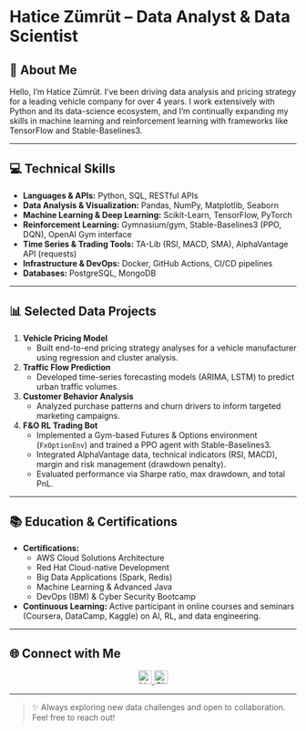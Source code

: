 # Hatice Zümrüt – Data Analyst & Data Scientist

## 🚀 About Me

Hello, I’m Hatice Zümrüt. I’ve been driving data analysis and pricing strategy for a leading vehicle company for over 4 years. I work extensively with Python and its data-science ecosystem, and I’m continually expanding my skills in machine learning and reinforcement learning with frameworks like TensorFlow and Stable-Baselines3.

---

## 💻 Technical Skills

- **Languages & APIs:** Python, SQL, RESTful APIs  
- **Data Analysis & Visualization:** Pandas, NumPy, Matplotlib, Seaborn  
- **Machine Learning & Deep Learning:** Scikit-Learn, TensorFlow, PyTorch  
- **Reinforcement Learning:** Gymnasium/gym, Stable-Baselines3 (PPO, DQN), OpenAI Gym interface  
- **Time Series & Trading Tools:** TA-Lib (RSI, MACD, SMA), AlphaVantage API (requests)  
- **Infrastructure & DevOps:** Docker, GitHub Actions, CI/CD pipelines  
- **Databases:** PostgreSQL, MongoDB  

---

## 📊 Selected Data Projects

1. **Vehicle Pricing Model**  
   - Built end-to-end pricing strategy analyses for a vehicle manufacturer using regression and cluster analysis.  
2. **Traffic Flow Prediction**  
   - Developed time-series forecasting models (ARIMA, LSTM) to predict urban traffic volumes.  
3. **Customer Behavior Analysis**  
   - Analyzed purchase patterns and churn drivers to inform targeted marketing campaigns.  
4. **F&O RL Trading Bot**  
   - Implemented a Gym-based Futures & Options environment (`FxOptionEnv`) and trained a PPO agent with Stable-Baselines3.  
   - Integrated AlphaVantage data, technical indicators (RSI, MACD), margin and risk management (drawdown penalty).  
   - Evaluated performance via Sharpe ratio, max drawdown, and total PnL.  

---

## 📚 Education & Certifications

- **Certifications:**  
  - AWS Cloud Solutions Architecture  
  - Red Hat Cloud-native Development  
  - Big Data Applications (Spark, Redis)  
  - Machine Learning & Advanced Java  
  - DevOps (IBM) & Cyber Security Bootcamp  
- **Continuous Learning:** Active participant in online courses and seminars (Coursera, DataCamp, Kaggle) on AI, RL, and data engineering.

---

## 🌐 Connect with Me

<p align="center">
  <a href="https://www.linkedin.com/in/haticezumrut">
    <img src="https://github.com/zumhat7/zumhat7/assets/64533977/a6f9a4a3-2356-4088-8477-d609b01aa2be" width="24" alt="LinkedIn" />
  </a>
  <a href="https://gitlab.com/zum.hatice">
    <img src="https://github.com/zumhat7/zumhat7/assets/64533977/6716b8e4-7aa1-44a8-9a90-1180c25da839" width="24" alt="GitLab" />
  </a>
</p>

---

> ✨ Always exploring new data challenges and open to collaboration. Feel free to reach out!
